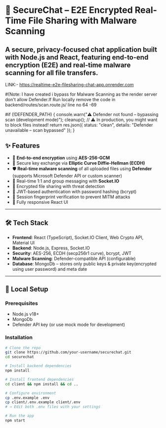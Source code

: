 # 🔐 SecureChat – E2E Encrypted Real-Time File Sharing with Malware Scanning

A secure, privacy-focused chat application built with **Node.js** and **React**, featuring **end-to-end encryption (E2E)** and real-time **malware scanning** for all file transfers.
---
LINK:- https://realtime-e2e-filesharing-chat-app.onrender.com

#(Note: I have created i bypass for Malware Scanning as the render server don't allow Defender.If Run locally remove the code in backend/routes/scan.route.js/ line no 64 -69 

#if (!DEFENDER_PATH) {
    console.warn("⚠️ Defender not found – bypassing scan (development mode)");
    cleanup();
    // ⚠️ In production, you might want to block files instead!
    return res.json({ status: "clean", details: "Defender unavailable – scan bypassed" });
  }


## ✨ Features

- 🔐 **End-to-end encryption** using **AES-256-GCM**  
- 🔑 Secure key exchange via **Elliptic Curve Diffie-Hellman (ECDH)**  
- 🛡️ **Real-time malware scanning** of all uploaded files using **Defender** (supports Microsoft Defender API or custom scanner)  
- 💬 Real-time 1:1 and group messaging with **Socket.IO**  
- 📁 Encrypted file sharing with threat detection  
- 👤 JWT-based authentication with password hashing (bcrypt)  
- 🔄 Session fingerprint verification to prevent MITM attacks  
- 📱 Fully responsive React UI  

---

## 🛠️ Tech Stack

- **Frontend**: React (TypeScript), Socket.IO Client, Web Crypto API, Material UI  
- **Backend**: Node.js, Express, Socket.IO  
- **Security**: AES-256, ECDH (secp256r1 curve), bcrypt, JWT  
- **Malware Scanning**: Defender-compatible API (configurable)  
- **Database**: MongoDb – stores only public keys & private key(encrypted using user password) and meta date    
---

## 🚀 Local Setup

### Prerequisites
- Node.js v18+
- MongoDb
- Defender API key (or use mock mode for development)

### Installation

```bash
# Clone the repo
git clone https://github.com/your-username/securechat.git
cd securechat

# Install backend dependencies
npm install

# Install frontend dependencies
cd client && npm install && cd ..

# Configure environment
cp .env.example .env
cp client/.env.example client/.env
# → Edit both .env files with your settings

# Run the app
npm start
